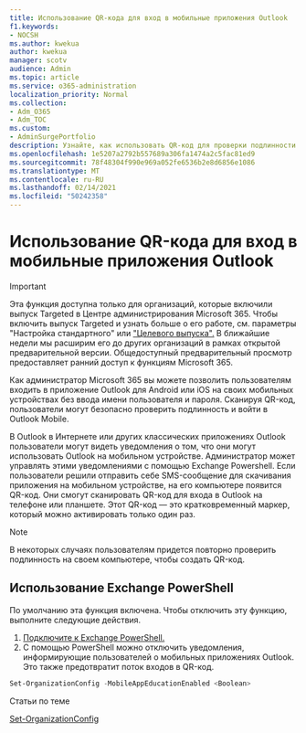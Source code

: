 ```yaml
---
title: Использование QR-кода для вход в мобильные приложения Outlook
f1.keywords:
- NOCSH
ms.author: kwekua
author: kwekua
manager: scotv
audience: Admin
ms.topic: article
ms.service: o365-administration
localization_priority: Normal
ms.collection:
- Adm_O365
- Adm_TOC
ms.custom:
- AdminSurgePortfolio
description: Узнайте, как использовать QR-код для проверки подлинности и скачивания Outlook Mobile.
ms.openlocfilehash: 1e5207a2792b557689a306fa1474a2c5fac81ed9
ms.sourcegitcommit: 78f48304f990e969a052fe6536b2e8d6856e1086
ms.translationtype: MT
ms.contentlocale: ru-RU
ms.lasthandoff: 02/14/2021
ms.locfileid: "50242358"
---
```

# <a name="use-a-qr-code-to-sign-in-to-the-outlook-mobile-apps"></a>Использование QR-кода для вход в мобильные приложения Outlook

> [!IMPORTANT]
> Эта функция доступна только для организаций, которые включили выпуск Targeted в Центре администрирования Microsoft 365. Чтобы включить выпуск Targeted и узнать больше о его работе, см. параметры "Настройка стандартного" или ["Целевого выпуска".](release-options-in-office-365.md) В ближайшие недели мы расширим его до других организаций в рамках открытой предварительной версии. Общедоступный предварительный просмотр предоставляет ранний доступ к функциям Microsoft 365.

Как администратор Microsoft 365 вы можете позволить пользователям входить в приложение Outlook для Android или iOS на своих мобильных устройствах без ввода имени пользователя и пароля. Сканируя QR-код, пользователи могут безопасно проверить подлинность и войти в Outlook Mobile.

В Outlook в Интернете или других классических приложениях Outlook пользователи могут видеть уведомления о том, что они могут использовать Outlook на мобильном устройстве. Администратор может управлять этими уведомлениями с помощью Exchange Powershell. Если пользователи решили отправить себе SMS-сообщение для скачивания приложения на мобильном устройстве, на его компьютере появится QR-код. Они смогут сканировать QR-код для входа в Outlook на телефоне или планшете. Этот QR-код — это кратковременный маркер, который можно активировать только один раз.

> [!NOTE]
> В некоторых случаях пользователям придется повторно проверить подлинность на своем компьютере, чтобы создать QR-код.

## <a name="use-exchange-powershell"></a>Использование Exchange PowerShell

По умолчанию эта функция включена. Чтобы отключить эту функцию, выполните следующие действия.

1. [Подключите к Exchange PowerShell.](https://docs.microsoft.com/powershell/exchange/connect-to-exchange-online-powershell?view=exchange-ps)
2. С помощью PowerShell можно отключить уведомления, информирующие пользователей о мобильных приложениях Outlook. Это также предотвратит поток входов в QR-код.

```powershell
Set-OrganizationConfig -MobileAppEducationEnabled <Boolean>
```

Статьи по теме

[Set-OrganizationConfig](https://docs.microsoft.com/powershell/module/exchange/set-organizationconfig?view=exchange-ps)
